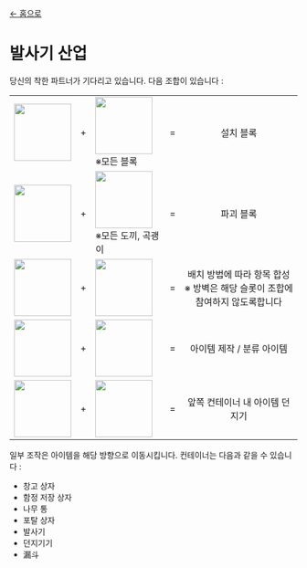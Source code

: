 [← 홈으로](../)
# 발사기 산업
당신의 착한 파트너가 기다리고 있습니다. 다음 조합이 있습니다 :

<table>
    <tr><td><img src="https://i.imgur.com/FfkOSig.png" width="100"/></td><td align="center">+</td><td><img src="https://i.imgur.com/K5udjhP.png" width="100"/><br/>※모든 블록</td><td align="center">=</td><td align="center">설치 블록</td></tr>
    <tr><td><img src="https://i.imgur.com/FfkOSig.png" width="100"/></td><td align="center">+</td><td><img src="https://i.imgur.com/fCJInuU.png" width="100"/><br/>※모든 도끼, 곡괭이</td><td align="center">=</td><td align="center">파괴 블록</td></tr>
    <tr><td><img src="https://i.imgur.com/FfkOSig.png" width="100"/></td><td align="center">+</td><td><img src="https://i.imgur.com/aXV5l5r.png" width="100"/></td><td align="center">=</td><td align="center">배치 방법에 따라 항목 합성</br>※ 방벽은 해당 슬롯이 조합에 참여하지 않도록합니다</td></tr>
    <tr><td><img src="https://i.imgur.com/FfkOSig.png" width="100"/></td><td align="center">+</td><td><img src="https://i.imgur.com/ojHcQsH.png" width="100"/></td><td align="center">=</td><td align="center">아이템 제작 / 분류 아이템</td></tr>
    <tr><td><img src="https://i.imgur.com/FfkOSig.png" width="100"/></td><td align="center">+</td><td><img src="https://i.imgur.com/FGiKUDQ.png" width="100"/></td><td align="center">=</td><td align="center">앞쪽 컨테이너 내 아이템 던지기</td></tr>
</table>

일부 조작은 아이템을 해당 방향으로 이동시킵니다. 컨테이너는 다음과 같을 수 있습니다 :
- 창고 상자
- 함정 저장 상자
- 나무 통
- 포탈 상자
- 발사기
- 던지기기
- 漏斗
